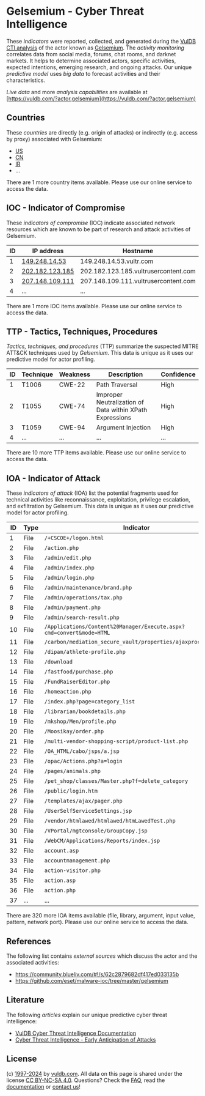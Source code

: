 # Gelsemium - Cyber Threat Intelligence

These _indicators_ were reported, collected, and generated during the [VulDB CTI analysis](https://vuldb.com/?kb.cti) of the actor known as [Gelsemium](https://vuldb.com/?actor.gelsemium). The _activity monitoring_ correlates data from social media, forums, chat rooms, and darknet markets. It helps to determine associated actors, specific activities, expected intentions, emerging research, and ongoing attacks. Our unique _predictive model_ uses _big data_ to forecast activities and their characteristics.

_Live data_ and more _analysis capabilities_ are available at [https://vuldb.com/?actor.gelsemium](https://vuldb.com/?actor.gelsemium)

## Countries

These _countries_ are directly (e.g. origin of attacks) or indirectly (e.g. access by proxy) associated with Gelsemium:

* [US](https://vuldb.com/?country.us)
* [CN](https://vuldb.com/?country.cn)
* [IR](https://vuldb.com/?country.ir)
* ...

There are 1 more country items available. Please use our online service to access the data.

## IOC - Indicator of Compromise

These _indicators of compromise_ (IOC) indicate associated network resources which are known to be part of research and attack activities of Gelsemium.

ID | IP address | Hostname | Campaign | Confidence
-- | ---------- | -------- | -------- | ----------
1 | [149.248.14.53](https://vuldb.com/?ip.149.248.14.53) | 149.248.14.53.vultr.com | - | Medium
2 | [202.182.123.185](https://vuldb.com/?ip.202.182.123.185) | 202.182.123.185.vultrusercontent.com | - | Medium
3 | [207.148.109.111](https://vuldb.com/?ip.207.148.109.111) | 207.148.109.111.vultrusercontent.com | - | Medium
4 | ... | ... | ... | ...

There are 1 more IOC items available. Please use our online service to access the data.

## TTP - Tactics, Techniques, Procedures

_Tactics, techniques, and procedures_ (TTP) summarize the suspected MITRE ATT&CK techniques used by _Gelsemium_. This data is unique as it uses our predictive model for actor profiling.

ID | Technique | Weakness | Description | Confidence
-- | --------- | -------- | ----------- | ----------
1 | T1006 | CWE-22 | Path Traversal | High
2 | T1055 | CWE-74 | Improper Neutralization of Data within XPath Expressions | High
3 | T1059 | CWE-94 | Argument Injection | High
4 | ... | ... | ... | ...

There are 10 more TTP items available. Please use our online service to access the data.

## IOA - Indicator of Attack

These _indicators of attack_ (IOA) list the potential fragments used for technical activities like reconnaissance, exploitation, privilege escalation, and exfiltration by Gelsemium. This data is unique as it uses our predictive model for actor profiling.

ID | Type | Indicator | Confidence
-- | ---- | --------- | ----------
1 | File | `/+CSCOE+/logon.html` | High
2 | File | `/action.php` | Medium
3 | File | `/admin/edit.php` | High
4 | File | `/admin/index.php` | High
5 | File | `/admin/login.php` | High
6 | File | `/admin/maintenance/brand.php` | High
7 | File | `/admin/operations/tax.php` | High
8 | File | `/admin/payment.php` | High
9 | File | `/admin/search-result.php` | High
10 | File | `/Applications/Content%20Manager/Execute.aspx?cmd=convert&mode=HTML` | High
11 | File | `/carbon/mediation_secure_vault/properties/ajaxprocessor.jsp` | High
12 | File | `/dipam/athlete-profile.php` | High
13 | File | `/download` | Medium
14 | File | `/fastfood/purchase.php` | High
15 | File | `/FundRaiserEditor.php` | High
16 | File | `/homeaction.php` | High
17 | File | `/index.php?page=category_list` | High
18 | File | `/librarian/bookdetails.php` | High
19 | File | `/mkshop/Men/profile.php` | High
20 | File | `/Moosikay/order.php` | High
21 | File | `/multi-vendor-shopping-script/product-list.php` | High
22 | File | `/OA_HTML/cabo/jsps/a.jsp` | High
23 | File | `/opac/Actions.php?a=login` | High
24 | File | `/pages/animals.php` | High
25 | File | `/pet_shop/classes/Master.php?f=delete_category` | High
26 | File | `/public/login.htm` | High
27 | File | `/templates/ajax/pager.php` | High
28 | File | `/UserSelfServiceSettings.jsp` | High
29 | File | `/vendor/htmlawed/htmlawed/htmLawedTest.php` | High
30 | File | `/VPortal/mgtconsole/GroupCopy.jsp` | High
31 | File | `/WebCM/Applications/Reports/index.jsp` | High
32 | File | `account.asp` | Medium
33 | File | `accountmanagement.php` | High
34 | File | `action-visitor.php` | High
35 | File | `action.asp` | Medium
36 | File | `action.php` | Medium
37 | ... | ... | ...

There are 320 more IOA items available (file, library, argument, input value, pattern, network port). Please use our online service to access the data.

## References

The following list contains _external sources_ which discuss the actor and the associated activities:

* https://community.blueliv.com/#!/s/62c2879682df417ed033135b
* https://github.com/eset/malware-ioc/tree/master/gelsemium

## Literature

The following _articles_ explain our unique predictive cyber threat intelligence:

* [VulDB Cyber Threat Intelligence Documentation](https://vuldb.com/?kb.cti)
* [Cyber Threat Intelligence - Early Anticipation of Attacks](https://www.scip.ch/en/?labs.20201022)

## License

(c) [1997-2024](https://vuldb.com/?kb.changelog) by [vuldb.com](https://vuldb.com/?kb.about). All data on this page is shared under the license [CC BY-NC-SA 4.0](https://creativecommons.org/licenses/by-nc-sa/4.0/). Questions? Check the [FAQ](https://vuldb.com/?kb.faq), read the [documentation](https://vuldb.com/?kb) or [contact us](https://vuldb.com/?contact)!
